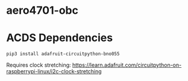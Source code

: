 # aero4701-obc

# ACDS Dependencies
`pip3 install adafruit-circuitpython-bno055`

Requires clock stretching: https://learn.adafruit.com/circuitpython-on-raspberrypi-linux/i2c-clock-stretching

